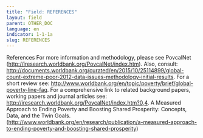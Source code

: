 ```yaml
---
title: "Field: REFERENCES"
layout: field
parent: OTHER_DOC
language: en
indicator: 1-1-1a
slug: REFERENCES
---
```

References
For more information and methodology, please see PovcalNet (http://iresearch.worldbank.org/PovcalNet/index.htm). Also, consult: http://documents.worldbank.org/curated/en/2015/10/25114899/global-count-extreme-poor-2012-data-issues-methodology-initial-results. For a short review see: http://www.worldbank.org/en/topic/poverty/brief/global-poverty-line-faq. For a comprehensive link to related background papers, working papers and journal articles see:  http://iresearch.worldbank.org/PovcalNet/index.htm?0,4. A Measured Approach to Ending Poverty and Boosting Shared Prosperity: Concepts, Data, and the Twin Goals. (http://www.worldbank.org/en/research/publication/a-measured-approach-to-ending-poverty-and-boosting-shared-prosperity)